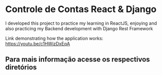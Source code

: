 # Controle de Contas React & Django

I developed this project to practice my learning in ReactJS, enjoying and also practicing my Backend development with Django Rest Framework

Link demonstrating how the application works:
<https://youtu.be/c1HWizDxEqA>

## Para mais informação acesse os respectivos diretórios
